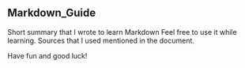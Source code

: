 ## Markdown_Guide
Short summary that I wrote to learn Markdown
Feel free to use it while learning. 
Sources that I used mentioned in the document.

Have fun and good luck! 
